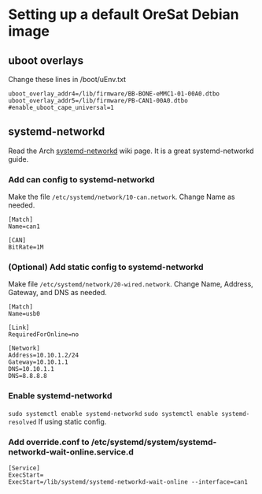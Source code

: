 # Setting up a default OreSat Debian image

## uboot overlays
Change these lines in /boot/uEnv.txt
```
uboot_overlay_addr4=/lib/firmware/BB-BONE-eMMC1-01-00A0.dtbo
uboot_overlay_addr5=/lib/firmware/PB-CAN1-00A0.dtbo
#enable_uboot_cape_universal=1
```

## systemd-networkd
Read the Arch [systemd-networkd] wiki page. It is a great systemd-networkd guide.
### Add can config to systemd-networkd
Make the file `/etc/systemd/network/10-can.network`. Change Name as needed.
```
[Match]
Name=can1

[CAN]
BitRate=1M
```

### (Optional) Add static config to systemd-networkd
Make file `/etc/systemd/network/20-wired.network`. Change Name, Address, Gateway, and DNS as needed.
```
[Match]
Name=usb0

[Link]
RequiredForOnline=no

[Network]
Address=10.10.1.2/24
Gateway=10.10.1.1
DNS=10.10.1.1
DNS=8.8.8.8
```

### Enable systemd-networkd
`sudo systemctl enable systemd-networkd`
`sudo systemctl enable systemd-resolved` If using static config.

### Add override.conf to /etc/systemd/system/systemd-networkd-wait-online.service.d
```
[Service]
ExecStart=
ExecStart=/lib/systemd/systemd-networkd-wait-online --interface=can1
```

[systemd-networkd]:https://wiki.archlinux.org/index.php/Systemd-networkd
